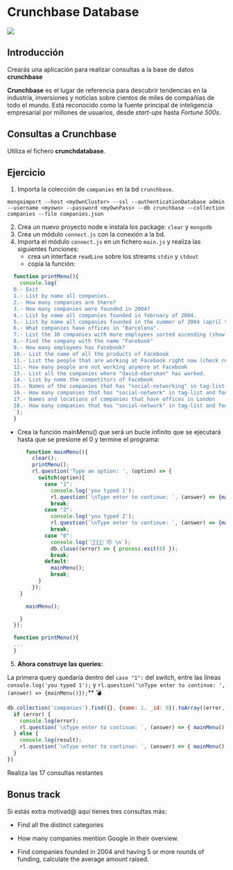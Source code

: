 # Crunchbase Database

![](https://i.imgur.com/FqGd9jz.jpg)

## Introducción

Crearás una aplicación para realizar consultas a la base de datos __crunchbase__

__Crunchbase__ es el lugar de referencia para descubrir tendencias en la industria, inversiones y noticias sobre cientos de miles de compañías de todo el mundo. Está reconocido como la fuente principal de inteligencia empresarial por millones de usuarios, desde _start-ups_ hasta _Fortune 500s_.

## Consultas a Crunchbase

Utiliza el fichero __crunchdatabase__.

## Ejercicio

1. Importa la colección de `companies` en la bd `crunchbase`.
```
mongoimport --host <myOwnCluster> --ssl --authenticationDatabase admin --username <myown> --password <myOwnPass> --db crunchbase --collection companies --file companies.json
```
2. Crea un nuevo proyecto node e instala los package: `clear` y `mongodb`
3. Crea un módulo `connect.js` con la conexión a la bd.
4. Importa el módulo `connect.js` en un fichero `main.js` y realiza las siguientes funciones:
   - crea un interface `readLine` sobre los streams `stdin` y `stdout`
   - copia la función:

```javascript
  function printMenu(){
    console.log(`
  0.- Exit
  1.- List by name all companies.
  2.- How many companies are there?
  3.- How many companies were founded in 2004?
  4.- List by name all companies founded in february of 2004.
  5.- List by name all companies founded in the summer of 2004 (april to june) sorted by date.
  6.- What companies have offices in "Barcelona".
  7.- List the 10 companies with more employees sorted ascending (show name and employees).
  8.- Find the company with the name "Facebook"
  9.- How many employees has Facebook?
  10.- List the name of all the products of Facebook
  11.- List the people that are working at Facebook right now (check relationships field)
  12.- How many people are not working anymore at Facebook
  13.- List all the companies where "david-ebersman" has worked.
  14.- List by name the competitors of Facebook
  15.- Names of the companies that has "social-networking" in tag-list (be aware that the value of field is a string check regex operators)
  16.- How many companies that has "social-network" in tag-list and founded between 2002 and 2016 inclusive
  17.- Names and locations of companies that have offices in London
  18.- How many companies that has "social-network" in tag-list and founded between 2002 and 2016 inclusive and has offices in New York
  `);
  }
```

  - Crea la función mainMenu() que será un bucle infinito que se ejecutará hasta que se presione el 0 y termine el programa:

```javascript
      function mainMenu(){
        clear();
        printMenu();
        rl.question('Type an option: ', (option) => {
          switch(option){
            case "1":
              console.log('you typed 1');
              rl.question(`\nType enter to continue: `, (answer) => {mainMenu()});
              break;
            case "2":
              console.log('you typed 2');
              rl.question(`\nType enter to continue: `, (answer) => {mainMenu()});
              break;
            case "0":
              console.log(`👋👋👋👋 😞 \n`);
              db.close((error) => { process.exit(0) });
              break;
            default:
              mainMenu();
              break;
          }
        });
    }

      mainMenu();

    }
  });

  function printMenu(){
  ...
  }
  ```

5. __Ahora construye las queries:__

La primera query quedaría dentro del `case "1":` del switch, entre las líneas `console.log('you typed 1');` y `rl.question('\nType enter to continue: ', (answer) => {mainMenu()});`** 💣


```javascript
db.collection('companies').find({}, {name: 1, _id: 0}).toArray((error, result) => {
  if (error) {
    console.log(error);
    rl.question(`\nType enter to continue: `, (answer) => { mainMenu() });
  } else {
    console.log(result);
    rl.question(`\nType enter to continue: `, (answer) => { mainMenu() });
  }
})
```

Realiza las 17 consultas restantes

## Bonus track

Si estás extra motivad@ aquí tienes tres consultas más:

- Find all the distinct categories

- How many companies mention Google in their overview.

- Find companies founded in 2004 and having 5 or more rounds of funding, calculate the average amount raised.


